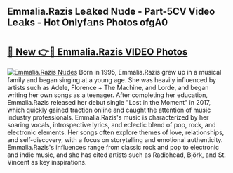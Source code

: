 ## Emmalia.Razis Le𝚊ked N𝚞de - Part-5CV Video Le𝚊ks - Hot Onlyf𝚊ns Photos ofgA0

# <h2><a href="http://ab72226.deff.icu/?id=Emmalia.Razis">🔗 New 👉🔴 Emmalia.Razis VIDEO Photos</a></h2>

[![Emmalia.Razis N𝚞des](https://i.imgur.com/rIISA9y.gif)](http://ab72226.deff.icu/?id=Emmalia.Razis)
Born in 1995, Emmalia.Razis grew up in a musical family and began singing at a young age. She was heavily influenced by artists such as Adele, Florence + The Machine, and Lorde, and began writing her own songs as a teenager. After completing her education, Emmalia.Razis released her debut single "Lost in the Moment" in 2017, which quickly gained traction online and caught the attention of music industry professionals. Emmalia.Razis's music is characterized by her soaring vocals, introspective lyrics, and eclectic blend of pop, rock, and electronic elements. Her songs often explore themes of love, relationships, and self-discovery, with a focus on storytelling and emotional authenticity. Emmalia.Razis's influences range from classic rock and pop to electronic and indie music, and she has cited artists such as Radiohead, Björk, and St. Vincent as key inspirations.
